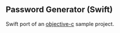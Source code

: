 Password Generator (Swift)
--------------------------

Swift port of an [objective-c](https://github.com/neilang/Password-Generator) sample project.
